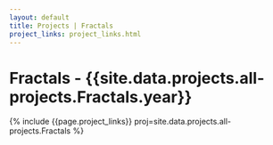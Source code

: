 ```yaml
---
layout: default
title: Projects | Fractals
project_links: project_links.html
---
```


Fractals - {{site.data.projects.all-projects.Fractals.year}}
========
{% include {{page.project_links}} proj=site.data.projects.all-projects.Fractals %}
